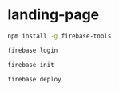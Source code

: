# landing-page

```bash
npm install -g firebase-tools
```

```bash
firebase login
```

```bash
firebase init
```

```bash
firebase deploy
```
